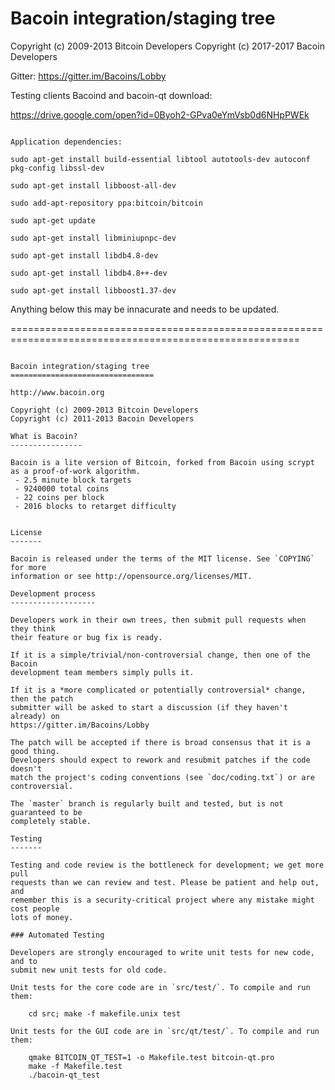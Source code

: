 Bacoin integration/staging tree
================================

Copyright (c) 2009-2013 Bitcoin Developers
Copyright (c) 2017-2017 Bacoin Developers


Gitter:
https://gitter.im/Bacoins/Lobby


Testing clients Bacoind and bacoin-qt download:

https://drive.google.com/open?id=0Byoh2-GPva0eYmVsb0d6NHpPWEk

~~~~~~~~~~~~~~~~~~~~~~~~~~~~~~~~~~~~~~~~~~~~~~~~~~~~~~~~~~~~~~~~~~~~~~~~~~~~~~~~~~~~~~~~~~~~~~~~~~~~~~~~

Application dependencies:

sudo apt-get install build-essential libtool autotools-dev autoconf pkg-config libssl-dev

sudo apt-get install libboost-all-dev

sudo add-apt-repository ppa:bitcoin/bitcoin

sudo apt-get update

sudo apt-get install libminiupnpc-dev 

sudo apt-get install libdb4.8-dev

sudo apt-get install libdb4.8++-dev

sudo apt-get install libboost1.37-dev
~~~~~~~~~~~~~~~~~~~~~~~~~~~~~~~~~~~~~~~~~~~~~~~~~~~~~~~~~~~~~~~~~~~~~~~~~~~~~~~~~~~~~~~~~~~~~~~~~~~~~~~~



Anything below this may be innacurate and needs to be updated.

========================================================================================================
~~~~~~~~~~~~~~~~~~~~~~~~~~~~~~~~~~~~~~~~~~~~~~~~~~~~~~~~~~~~~~~~~~~~~~~~~~~~~~~~~~~~~~~~~~~~~~~~~~~~~~~~

Bacoin integration/staging tree
================================

http://www.bacoin.org

Copyright (c) 2009-2013 Bitcoin Developers
Copyright (c) 2011-2013 Bacoin Developers

What is Bacoin?
----------------

Bacoin is a lite version of Bitcoin, forked from Bacoin using scrypt as a proof-of-work algorithm.
 - 2.5 minute block targets
 - 9240000 total coins
 - 22 coins per block
 - 2016 blocks to retarget difficulty


License
-------

Bacoin is released under the terms of the MIT license. See `COPYING` for more
information or see http://opensource.org/licenses/MIT.

Development process
-------------------

Developers work in their own trees, then submit pull requests when they think
their feature or bug fix is ready.

If it is a simple/trivial/non-controversial change, then one of the Bacoin
development team members simply pulls it.

If it is a *more complicated or potentially controversial* change, then the patch
submitter will be asked to start a discussion (if they haven't already) on
https://gitter.im/Bacoins/Lobby

The patch will be accepted if there is broad consensus that it is a good thing.
Developers should expect to rework and resubmit patches if the code doesn't
match the project's coding conventions (see `doc/coding.txt`) or are
controversial.

The `master` branch is regularly built and tested, but is not guaranteed to be
completely stable.

Testing
-------

Testing and code review is the bottleneck for development; we get more pull
requests than we can review and test. Please be patient and help out, and
remember this is a security-critical project where any mistake might cost people
lots of money.

### Automated Testing

Developers are strongly encouraged to write unit tests for new code, and to
submit new unit tests for old code.

Unit tests for the core code are in `src/test/`. To compile and run them:

    cd src; make -f makefile.unix test

Unit tests for the GUI code are in `src/qt/test/`. To compile and run them:

    qmake BITCOIN_QT_TEST=1 -o Makefile.test bitcoin-qt.pro
    make -f Makefile.test
    ./bacoin-qt_test